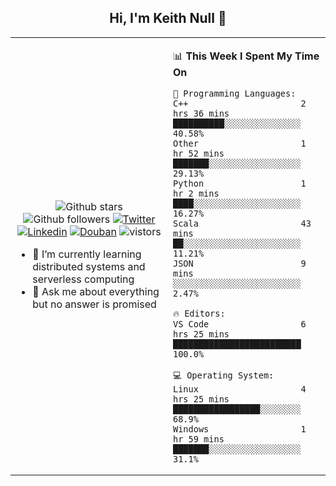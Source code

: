 <h2 align="center"> Hi, I'm Keith Null 👋 </h2>

<table>
    <tr>
        <td valign="center" width="50%">
            <p align="center">
              <img src="https://img.shields.io/github/stars/keithnull?style=social" alt="Github stars" />
              <img src="https://img.shields.io/github/followers/keithnull?style=social" alt="Github followers" />
              <a href="https://twitter.com/_keithnull"><img src="https://img.shields.io/badge/@__keithnull-1DA1F2?style=flat&logo=Twitter&logoColor=white" alt="Twitter"/></a>
              <a href="https://www.linkedin.com/in/wuzhengke/?locale=en_US"><img src="https://img.shields.io/badge/@wuzhengke-0073b1?style=flat&logo=LinkedIn&logoColor=white" alt="Linkedin" /></a>
              <a href="https://www.douban.com/people/keith1"><img src="https://img.shields.io/badge/@keith1-007722?style=flat&logo=Douban&logoColor=white" alt="Douban" /></a>
              <img src="https://visitor-badge.glitch.me/badge?page_id=keithnull" alt="vistors" />
            </p>
            <ul>
                <li>🌱 I’m currently learning distributed systems and serverless computing</li>
                <li>💬 Ask me about everything but no answer is promised</li>
            </ul>
        </td>
       <td valign="top" width="50%">
    
<!--START_SECTION:waka-->
📊 **This Week I Spent My Time On** 

```text
💬 Programming Languages: 
C++                      2 hrs 36 mins       ██████████░░░░░░░░░░░░░░░   40.58% 
Other                    1 hr 52 mins        ███████░░░░░░░░░░░░░░░░░░   29.13% 
Python                   1 hr 2 mins         ████░░░░░░░░░░░░░░░░░░░░░   16.27% 
Scala                    43 mins             ██░░░░░░░░░░░░░░░░░░░░░░░   11.21% 
JSON                     9 mins              ░░░░░░░░░░░░░░░░░░░░░░░░░   2.47%

🔥 Editors: 
VS Code                  6 hrs 25 mins       █████████████████████████   100.0%

💻 Operating System: 
Linux                    4 hrs 25 mins       █████████████████░░░░░░░░   68.9% 
Windows                  1 hr 59 mins        ███████░░░░░░░░░░░░░░░░░░   31.1%

```


<!--END_SECTION:waka-->
</td></tr>
</table>


